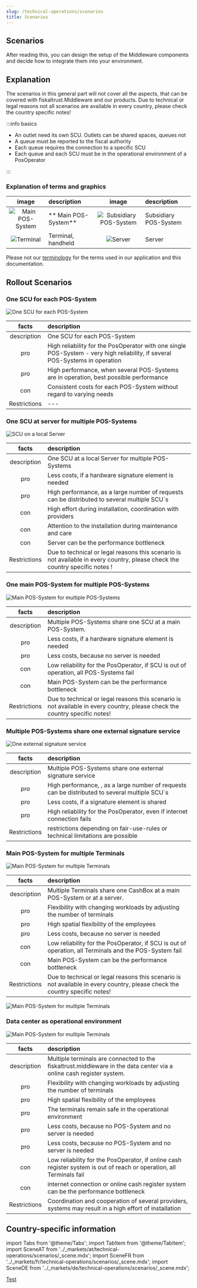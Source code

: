 ```yaml
---
slug: /technical-operations/scenarios
title: Scenarios
---
```



## Scenarios

After reading this, you can design the setup of the Middleware components and decide how to integrate them into your environment.

## Explanation

The scenarios in this general part will not cover all the aspects, that can be covered with fiskaltrust.Middleware and our products. 
Due to technical or legal reasons not all scenarios are available in every country, please check the country specific notes!

:::info basics

* An outlet need its own SCU. Outlets can be shared spaces, queues not
* A queue must be reported to the fiscal authority  
* Each queue requires the connection to a specific SCU
* Each queue and each SCU must be in the operational environment of a PosOperator

::: 

### Explanation of terms and graphics

| image | description  | image | description  |
|:----------------------:|:----------------------|:----------------------:|:----------------------|
|![Main POS-System](../technical-operations/scenarios/images/main-POS-System.svg "Main POS-System") |** Main POS-System**  |![Subsidiary POS-System](../technical-operations/scenarios/images/POS-System.svg "Subsidiary POS-System") |Subsidiary POS-System  |
|![Terminal](../technical-operations/scenarios/images/terminal-table.svg "Terminal")  |Terminal, handheld  |![Server](../technical-operations/scenarios/images/server.svg "Server")  |Server  |

Please not our [terminology](../../faq/terms.md) for the terms used in our application and this documentation.

## Rollout Scenarios

### One SCU for each POS-System

![One SCU for each POS-System](../technical-operations/scenarios/images/scenario-1-RR.png "One SCU for each POS-System")

| facts | description  |
|:----------------------:|:----------------------|
|description |One SCU for each POS-System   |
|pro |High reliability for the PosOperator with one single POS-System - very high reliability, if several POS-Systems in operation  |
|pro |High performance, when several POS-Systems are in operation, best possible performance  |
|con |Consistent costs for each POS-System without regard to varying needs  |
|Restrictions |--- |

### One SCU at server for multiple POS-Systems

![SCU on a local Server](../technical-operations/scenarios/images/scenario-2-RR.png "SCU on a local Server")

| facts | description  |
|:----------------------:|:----------------------|
|description |One SCU at a local Server for multiple POS-Systems|
|pro |Less costs, if a hardware signature element is needed|
|pro |High performance, as a large number of requests can be distributed to several multiple SCU`s|
|con |High effort during installation, coordination with providers|
|con |Attention to the installation during maintenance and care|
|con |Server can be the performance bottleneck|
|Restrictions | Due to technical or legal reasons this scenario is not available in every country, please check the country specific notes ! |

### One main POS-System for multiple POS-Systems

![Main POS-System for multiple POS-Systems](../technical-operations/scenarios/images/scenario-3-RR.png "Main POS-System for multiple POS-Systems")

| facts | description  |
|:----------------------:|:----------------------|
|description |Multiple POS-Systems share one SCU at a main POS-System.  |
|pro |Less costs, if a hardware signature element is needed|
|pro |Less costs, because no server is needed|
|con |Low reliability for the PosOperator, if SCU is out of operation, all POS-Systems fail|
|con |Main POS-System can be the performance bottleneck|
|Restrictions |Due to technical or legal reasons this scenario is not available in every country, please check the country specific notes!|

### Multiple POS-Systems share one external signature service

![One external signature service](../technical-operations/scenarios/images/scenario-4-RR.png "One external signature service")

| facts | description  |
|:----------------------:|:----------------------|
|description |Multiple POS-Systems share one external signature service  |
|pro |High performance, , as a large number of requests can be distributed to several multiple SCU`s|
|pro |Less costs, if a signature element is shared|
|pro |High reliability for the PosOperator, even if internet connection fails|
|Restrictions |restrictions depending on fair-use-rules or technical limitations are possible |

### Main POS-System for multiple Terminals

![Main POS-System for multiple Terminals](../technical-operations/scenarios/images/scenario-5-RR.png "Main POS-System for multiple Terminals")

| facts | description  |
|:----------------------:|:----------------------|
|description |Multiple Terminals share one CashBox at a main POS-System or at a server.  |
|pro |Flexibility with changing workloads by adjusting the number of terminals |
|pro |High spatial flexibility of the employees|
|pro |Less costs, because no server is needed|
|con |Low reliability for the PosOperator, if SCU is out of operation, all Terminals and the POS-System fail|
|con |Main POS-System can be the performance bottleneck|
|Restrictions | Due to technical or legal reasons this scenario is not available in every country, please check the country specific notes! |

![Main POS-System for multiple Terminals](../technical-operations/scenarios/images/scenario-5B-RR.png "Main POS-System for multiple Terminals")

### Data center as operational environment

![Main POS-System for multiple Terminals](../technical-operations/scenarios/images/scenario-6-RR.png "Main POS-System for multiple Terminals")

| facts | description  |
|:----------------------:|:----------------------|
|description |Multiple terminals are connected to the fiskaltrust.middleware in the data center via a online cash register system.  |
|pro |Flexibility with changing workloads by adjusting the number of terminals |
|pro |High spatial flexibility of the employees|
|pro |The terminals remain safe in the operational environment |
|pro |Less costs, because no POS-System and no server is needed|
|pro |Less costs, because no POS-System and no server is needed|
|con |Low reliability for the PosOperator, if online cash register system is out of reach or operation, all Terminals fail|
|con |internet connection or online cash register system can be the performance bottleneck|
|Restrictions |Coordination and cooperation of several providers, systems may result in a high effort of installation |

## Country-specific information

import Tabs from '@theme/Tabs';
import TabItem from '@theme/TabItem';
import SceneAT from '../_markets/at/technical-operations/scenarios/_scene.mdx';
import SceneFR from '../_markets/fr/technical-operations/scenarios/_scene.mdx';
import SceneDE from '../_markets/de/technical-operations/scenarios/_scene.mdx';

[Test](../_markets/at/technical-operations/scenarios/_scene.mdx)

<Tabs groupId="market">

  <TabItem value="AT" label="Austria">
    <SceneAT />
  </TabItem>

  <TabItem value="FR" label="France">
    <SceneFR />
  </TabItem>

  <TabItem value="DE" label="Germany">
    <SceneDE />
  </TabItem>

</Tabs>